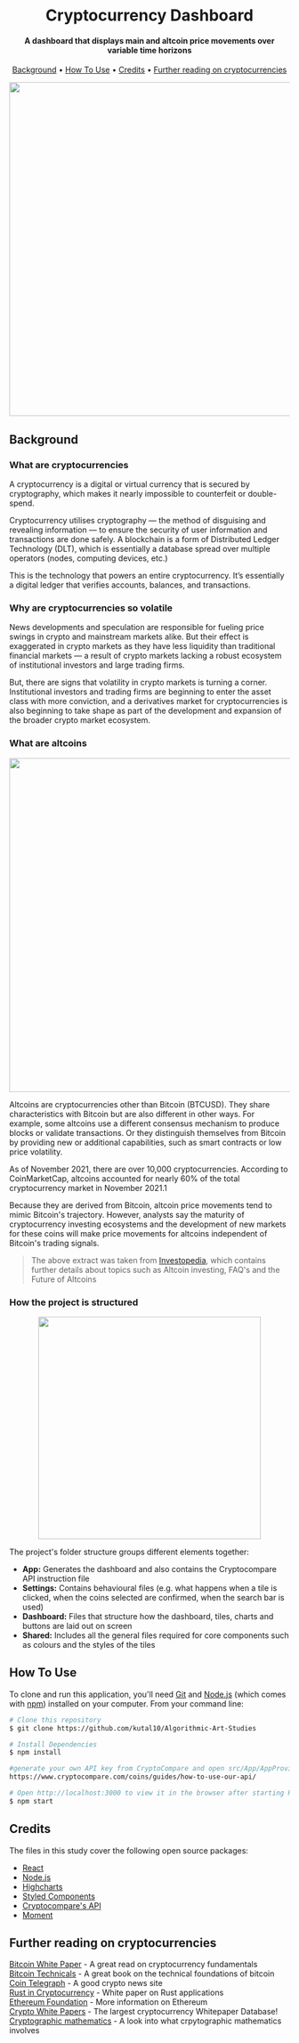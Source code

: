 <h1 align="center">
  Cryptocurrency Dashboard
</h1>

<h4 align="center">A dashboard that displays main and altcoin price movements over variable time horizons</h4>

<p align="center">
  <a href="#background">Background</a> •
  <a href="#how-to-use">How To Use</a> •
  <a href="#credits">Credits</a> •
  <a href="#further-reading-on-cryptocurrencies">Further reading on cryptocurrencies</a>
</p>

<p align="center">
  <img src="https://i.imgur.com/EfvcCix.jpg" width =600/>
</p>  
  
## Background

### What are cryptocurrencies

A cryptocurrency is a digital or virtual currency that is secured by cryptography, which makes it nearly impossible to counterfeit or double-spend.

Cryptocurrency utilises cryptography — the method of disguising and revealing information — to ensure the security of user information and transactions are done safely. A blockchain is a form of Distributed Ledger Technology (DLT), which is essentially a database spread over multiple operators (nodes, computing devices, etc.)

This is the technology that powers an entire cryptocurrency. It’s essentially a digital ledger that verifies accounts, balances, and transactions.

### Why are cryptocurrencies so volatile

News developments and speculation are responsible for fueling price swings in crypto and mainstream markets alike. But their effect is exaggerated in crypto markets as they have less liquidity than traditional financial markets — a result of crypto markets lacking a robust ecosystem of institutional investors and large trading firms.

But, there are signs that volatility in crypto markets is turning a corner. Institutional investors and trading firms are beginning to enter the asset class with more conviction, and a derivatives market for cryptocurrencies is also beginning to take shape as part of the development and expansion of the broader crypto market ecosystem.

### What are altcoins

<p align="center">
  <img src="https://i.imgur.com/lLDVFdC.jpg" width =600/>
</p>

Altcoins are cryptocurrencies other than Bitcoin (BTCUSD). They share characteristics with Bitcoin but are also different in other ways. For example, some altcoins use a different consensus mechanism to produce blocks or validate transactions. Or they distinguish themselves from Bitcoin by providing new or additional capabilities, such as smart contracts or low price volatility.

As of November 2021, there are over 10,000 cryptocurrencies. According to CoinMarketCap, altcoins accounted for nearly 60% of the total cryptocurrency market in November 2021.1

Because they are derived from Bitcoin, altcoin price movements tend to mimic Bitcoin's trajectory. However, analysts say the maturity of cryptocurrency investing ecosystems and the development of new markets for these coins will make price movements for altcoins independent of Bitcoin's trading signals.

> The above extract was taken from [Investopedia](https://www.investopedia.com/terms/a/altcoin.asp), which contains further details about topics such as Altcoin investing, FAQ's and the Future of Altcoins

### How the project is structured

<p align="center">
  <img src="https://i.imgur.com/Y3CC2F6.jpg" width =400/>
</p>

The project's folder structure groups different elements together:

- **App:** Generates the dashboard and also contains the Cryptocompare API instruction file
- **Settings:** Contains behavioural files (e.g. what happens when a tile is clicked, when the coins selected are confirmed, when the search bar is used)
- **Dashboard:** Files that structure how the dashboard, tiles, charts and buttons are laid out on screen
- **Shared:** Includes all the general files required for core components such as colours and the styles of the tiles

## How To Use

To clone and run this application, you'll need [Git](https://git-scm.com) and [Node.js](https://nodejs.org/en/download/) (which comes with [npm](http://npmjs.com)) installed on your computer. From your command line:

```bash
# Clone this repository
$ git clone https://github.com/kutal10/Algorithmic-Art-Studies

# Install Dependencies
$ npm install

#generate your own API key from CryptoCompare and open src/App/AppProvider.js and update the key
https://www.cryptocompare.com/coins/guides/how-to-use-our-api/

# Open http://localhost:3000 to view it in the browser after starting React Project
$ npm start
```

## Credits

The files in this study cover the following open source packages:

- [React](https://reactjs.org/)
- [Node.js](https://nodejs.org/)
- [Highcharts](https://www.highcharts.com/)
- [Styled Components](https://styled-components.com/)
- [Cryptocompare's API](https://www.cryptocompare.com/coins/guides/how-to-use-our-api/)
- [Moment](https://momentjs.com/)

## Further reading on cryptocurrencies

[Bitcoin White Paper](https://www.ussc.gov/sites/default/files/pdf/training/annual-national-training-seminar/2018/Emerging_Tech_Bitcoin_Crypto.pdf) - A great read on cryptocurrency fundamentals  
[Bitcoin Technicals](https://www.goodreads.com/book/show/35432045-mastering-bitcoin?from_search=true&from_srp=true&qid=3vyaW2z3E9&rank=1) - A great book on the technical foundations of bitcoin  
[Coin Telegraph](https://cointelegraph.com/) - A good crypto news site  
[Rust in Cryptocurrency](https://elib.uni-stuttgart.de/bitstream/11682/9311/1/thesis.pdf) - White paper on Rust applications  
[Ethereum Foundation](https://ethereum.org/en/foundation/) - More information on Ethereum  
[Crypto White Papers](https://www.allcryptowhitepapers.com/) - The largest cryptocurrency Whitepaper Database!  
[Cryptographic mathematics](https://etd.ohiolink.edu/apexprod/rws_etd/send_file/send?accession=osu1428944810&disposition=inline) - A look into what crpytographic mathematics involves
